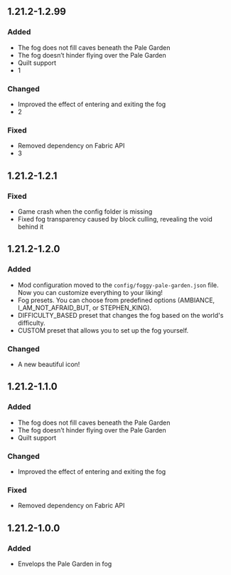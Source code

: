 ## 1.21.2-1.2.99

### Added
- The fog does not fill caves beneath the Pale Garden
- The fog doesn’t hinder flying over the Pale Garden
- Quilt support
- 1

### Changed
- Improved the effect of entering and exiting the fog
- 2

### Fixed
- Removed dependency on Fabric API
- 3

## 1.21.2-1.2.1

### Fixed
- Game crash when the config folder is missing
- Fixed fog transparency caused by block culling, revealing the void behind it

## 1.21.2-1.2.0

### Added

- Mod configuration moved to the `config/foggy-pale-garden.json` file. Now you can customize everything to your liking!
- Fog presets. You can choose from predefined options (AMBIANCE, I_AM_NOT_AFRAID_BUT, or STEPHEN_KING).
- DIFFICULTY_BASED preset that changes the fog based on the world's difficulty.
- CUSTOM preset that allows you to set up the fog yourself.

### Changed

- A new beautiful icon!

## 1.21.2-1.1.0

### Added
- The fog does not fill caves beneath the Pale Garden
- The fog doesn’t hinder flying over the Pale Garden
- Quilt support

### Changed
- Improved the effect of entering and exiting the fog

### Fixed
- Removed dependency on Fabric API

## 1.21.2-1.0.0

### Added
- Envelops the Pale Garden in fog
